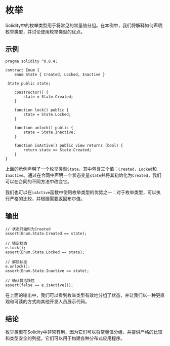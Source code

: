 # 枚举

Solidity中的枚举类型用于将常见的常量值分组。在本例中，我们将解释如何声明枚举类型，并讨论使用枚举类型的优点。

## 示例
```solidity
pragma solidity ^0.8.4;

contract Enum {
    enum State { Created, Locked, Inactive }

 State public state;

    constructor() {
        state = State.Created;
    }

    function lock() public {
        state = State.Locked;
    }

    function unlock() public {
        state = State.Inactive;
    }

    function isActive() public view returns (bool) {
        return state == State.Created;
    }
}
```

上面的示例声明了一个枚举类型`State`，其中包含三个值：`Created`，`Locked`和`Inactive`。通过在合同中声明一个状态变量`state`并将其初始化为`Created`，我们可以在合同的不同方法中改变它。

我们也可以在`isActive`函数中使用枚举类型的优势之一：对于枚举类型，可以执行严格的比较，并根据需要返回布尔值。

## 输出

```solidity
// 状态开始时为Created
assert(Enum.State.Created == state);

// 锁定状态
e.lock();
assert(Enum.State.Locked == state);

// 解锁状态
e.unlock();
assert(Enum.State.Inactive == state);

// 确认其活跃性
assert(false == e.isActive());
```

在上面的输出中，我们可以看到枚举类型有效地分组了状态，并让我们以一种更直观和可读的方式向其他开发人员展示代码。

## 结论

枚举类型在Solidity中非常有用，因为它们可以将常量值分组，并提供严格的比较和类型安全的列挺。它们可以用于构建各种分布式应用程序。
